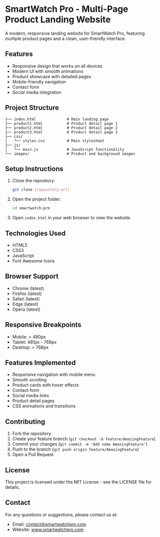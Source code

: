 # SmartWatch Pro - Multi-Page Product Landing Website

A modern, responsive landing website for SmartWatch Pro, featuring multiple product pages and a clean, user-friendly interface.

## Features

- Responsive design that works on all devices
- Modern UI with smooth animations
- Product showcase with detailed pages
- Mobile-friendly navigation
- Contact form
- Social media integration

## Project Structure

```
├── index.html              # Main landing page
├── product1.html           # Product detail page 1
├── product2.html           # Product detail page 2
├── product3.html           # Product detail page 3
├── css/
│   └── styles.css          # Main stylesheet
├── js/
│   └── main.js             # JavaScript functionality
└── images/                 # Product and background images
```

## Setup Instructions

1. Clone the repository:
   ```bash
   git clone [repository-url]
   ```

2. Open the project folder:
   ```bash
   cd smartwatch-pro
   ```

3. Open `index.html` in your web browser to view the website.

## Technologies Used

- HTML5
- CSS3
- JavaScript
- Font Awesome Icons

## Browser Support

- Chrome (latest)
- Firefox (latest)
- Safari (latest)
- Edge (latest)
- Opera (latest)

## Responsive Breakpoints

- Mobile: < 480px
- Tablet: 481px - 768px
- Desktop: > 768px

## Features Implemented

- Responsive navigation with mobile menu
- Smooth scrolling
- Product cards with hover effects
- Contact form
- Social media links
- Product detail pages
- CSS animations and transitions

## Contributing

1. Fork the repository
2. Create your feature branch (`git checkout -b feature/AmazingFeature`)
3. Commit your changes (`git commit -m 'Add some AmazingFeature'`)
4. Push to the branch (`git push origin feature/AmazingFeature`)
5. Open a Pull Request

## License

This project is licensed under the MIT License - see the LICENSE file for details.

## Contact

For any questions or suggestions, please contact us at:
- Email: contact@smartwatchpro.com
- Website: www.smartwatchpro.com 